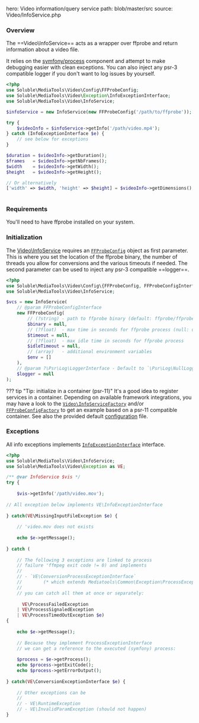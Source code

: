 hero: Video information/query service
path: blob/master/src
source: Video/InfoService.php

### Overview

The ==Video\InfoService== acts as a wrapper over ffprobe and return information about a video file.

It relies on the [symfony/process](https://symfony.com/doc/current/components/process.html) 
component and attempt to make debugging easier with clean exceptions. You can also inject any psr-3 compatible 
logger if you don't want to log issues by yourself.    
  
```php
<?php
use Soluble\MediaTools\Video\Config\FFProbeConfig;
use Soluble\MediaTools\Video\Exception\InfoExceptionInterface;
use Soluble\MediaTools\Video\InfoService;

$infoService = new InfoService(new FFProbeConfig('/path/to/ffprobe'));

try {
    $videoInfo = $infoService->getInfo('/path/video.mp4');
} catch (InfoExceptionInterface $e) {
    // see below for exceptions
}

$duration = $videoInfo->getDuration();
$frames   = $videoInfo->getNbFrames();
$width    = $videoInfo->getWidth();
$height   = $videoInfo->getHeight();

// Or alternatively
['width' => $width, 'height' => $height] = $videoInfo->getDimensions();
       
``` 

### Requirements

You'll need to have ffprobe installed on your system.

### Initialization

The [Video\InfoService](https://github.com/soluble-io/soluble-mediatools/blob/master/src/Video/InfoService.php) 
requires an [`FFProbeConfig`](https://github.com/soluble-io/soluble-mediatools/blob/master/src/Video/Config/FFProbeConfig.php) 
object as first parameter. 
This is where you set the location of the ffprobe binary, the number of threads you allow for conversions
and the various timeouts if needed. The second parameter can be used to inject any psr-3 compatible ==logger==. 

```php
<?php
use Soluble\MediaTools\Video\Config\{FFProbeConfig, FFProbeConfigInterface};
use Soluble\MediaTools\Video\InfoService;

$vcs = new InfoService(    
    // @param FFProbeConfigInterface 
    new FFProbeConfig(
        // (?string) - path to ffprobe binary (default: ffprobe/ffprobe.exe)
        $binary = null,
        // (?float)  - max time in seconds for ffprobe process (null: disable)
        $timeout = null, 
        // (?float)  - max idle time in seconds for ffprobe process
        $idleTimeout = null, 
        // (array)   - additional environment variables
        $env = []                           
    ),
    // @param ?\Psr\Log\LoggerInterface - Default to `\Psr\Log\NullLogger`.     
    $logger = null   
);
```

??? tip "Tip: initialize in a container (psr-11)" 
    It's a good idea to register services in a container. 
    Depending on available framework integrations, you may have a look to the [`Video\InfoServiceFactory`](https://github.com/soluble-io/soluble-mediatools/blob/master/src/Video/InfoServiceFactory.php)
    and/or [`FFProbeConfigFactory`](https://github.com/soluble-io/soluble-mediatools/blob/master/src/Video/Config/FFProbeConfigFactory.php) to get an example based on a psr-11 compatible container.
    See also the provided default [configuration](https://github.com/soluble-io/soluble-mediatools/blob/master/config/soluble-mediatools.config.php) file.
               
       
### Exceptions

All info exceptions implements [`InfoExceptionInterface`](https://github.com/soluble-io/soluble-mediatools/blob/master/src/Video/Exception/InfoExceptionInterface.php) interface.


```php
<?php
use Soluble\MediaTools\Video\InfoService;
use Soluble\MediaTools\Video\Exception as VE;

/** @var InfoService $vis */
try {
    
    $vis->getInfo('/path/video.mov');
    
// All exception below implements VE\InfoExceptionInterface
        
} catch(VE\MissingInputFileException $e) {
    
    // 'video.mov does not exists
    
    echo $e->getMessage();    
    
} catch (
    
    // The following 3 exceptions are linked to process
    // failure 'ffmpeg exit code != 0) and implements
    //
    // - `VE\ConversionProcessExceptionInterface`
    //        (* which extends Mediatools\Common\Exception\ProcessExceptionInterface)    
    //
    // you can catch all them at once or separately:
    
      VE\ProcessFailedException       
    | VE\ProcessSignaledException
    | VE\ProcessTimedOutException $e) 
{
    
    echo $e->getMessage();
    
    // Because they implement ProcessExceptionInterface
    // we can get a reference to the executed (symfony) process:
    
    $process = $e->getProcess();
    echo $process->getExitCode();
    echo $process->getErrorOutput();
    
} catch(VE\ConversionExceptionInterface $e) {
    
    // Other exceptions can be
    //
    // - VE\RuntimeException
    // - VE\InvalidParamException (should not happen)
}
       
``` 

